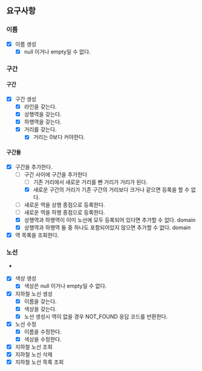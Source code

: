 ## 요구사항

### 이름

- [x] 이름 생성
    - [x] null 이거나 empty일 수 없다.

### 구간

#### 구간

- [x] 구간 생성
    - [x] 라인을 갖는다.
    - [x] 상행역을 갖는다.
    - [x] 하행역을 갖는다.
    - [x] 거리를 갖는다.
        - [x] 거리는 0보다 커야한다.

#### 구간들

- [x] 구간을 추가한다.
  - [ ] 구간 사이에 구간을 추가한다 
    - [ ] 기존 거리에서 새로운 거리를 뺀 거리가 거리가 된다.
    - [x] 새로운 구간의 거리가 기존 구간의 거리보다 크거나 같으면 등록을 할 수 없다.
  - [ ] 새로운 역을 상행 종점으로 등록한다.
  - [ ] 새로운 역을 하행 종점으로 등록한다.
  - [x] 상행역과 하행역이 이미 노선에 모두 등록되어 있다면 추가할 수 없다. domain
  - [x] 상행역과 하행역 둘 중 하나도 포함되어있지 않으면 추가할 수 없다. domain
- [x] 역 목록을 조회한다.

### 노선
-
- [x] 색상 생성
    - [x] 색상은 null 이거나 empty일 수 없다.
- [x] 지하철 노선 생성
    - [x] 이름을 갖는다.
    - [x] 색상을 갖는다.
    - [x] 노선 생성시 역이 없을 경우 NOT_FOUND 응답 코드를 반환한다.
- [x] 노선 수정
    - [x] 이름을 수정한다.
    - [x] 색상을 수정한다.
- [x] 지하철 노선 조회
- [x] 지하철 노선 삭제
- [x] 지하철 노선 목록 조회
